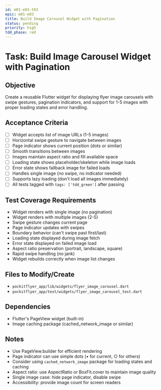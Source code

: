 ```yaml
---
id: m01-e03-t03
epic: m01-e03
title: Build Image Carousel Widget with Pagination
status: pending
priority: high
tdd_phase: red
---
```


# Task: Build Image Carousel Widget with Pagination

## Objective
Create a reusable Flutter widget for displaying flyer image carousels with swipe gestures, pagination indicators, and support for 1-5 images with proper loading states and error handling.

## Acceptance Criteria
- [ ] Widget accepts list of image URLs (1-5 images)
- [ ] Horizontal swipe gesture to navigate between images
- [ ] Page indicator shows current position (dots or similar)
- [ ] Smooth transitions between images
- [ ] Images maintain aspect ratio and fill available space
- [ ] Loading state shows placeholder/skeleton while image loads
- [ ] Error state shows fallback image for failed loads
- [ ] Handles single image (no swipe, no indicator needed)
- [ ] Supports lazy loading (don't load all images immediately)
- [ ] All tests tagged with `tags: ['tdd_green']` after passing

## Test Coverage Requirements
- Widget renders with single image (no pagination)
- Widget renders with multiple images (2-5)
- Swipe gesture changes current page
- Page indicator updates with swipes
- Boundary behavior (can't swipe past first/last)
- Loading state displayed during image fetch
- Error state displayed on failed image load
- Aspect ratio preservation (portrait, landscape, square)
- Rapid swipe handling (no jank)
- Widget rebuilds correctly when image list changes

## Files to Modify/Create
- `pockitflyer_app/lib/widgets/flyer_image_carousel.dart`
- `pockitflyer_app/test/widgets/flyer_image_carousel_test.dart`

## Dependencies
- Flutter's PageView widget (built-in)
- Image caching package (cached_network_image or similar)

## Notes
- Use PageView.builder for efficient rendering
- Page indicator can use simple dots (• for current, ○ for others)
- Consider using `cached_network_image` package for loading states and caching
- Aspect ratio: use AspectRatio or BoxFit.cover to maintain image quality
- Single image case: hide page indicator, disable swipe
- Accessibility: provide image count for screen readers

